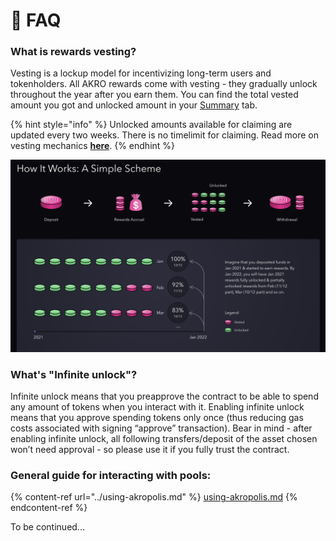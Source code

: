 # 📑 FAQ

### What is rewards vesting? <a href="#what-is-vesting" id="what-is-vesting"></a>

Vesting is a lockup model for incentivizing long-term users and tokenholders. All AKRO rewards come with vesting - they gradually unlock throughout the year after you earn them. You can find the total vested amount you got and unlocked amount in your [Summary](https://www.akropolis.io/app/summary) tab.

{% hint style="info" %}
Unlocked amounts available for claiming are updated every two weeks. There is no timelimit for claiming. Read more on vesting mechanics [**here**](https://www.akropolis.io/vesting).
{% endhint %}

![](<../.gitbook/assets/image (17).png>)

### What's "Infinite unlock"? <a href="#whats-infinite-unlock" id="whats-infinite-unlock"></a>

Infinite unlock means that you preapprove the contract to be able to spend any amount of tokens when you interact with it. Enabling infinite unlock means that you approve spending tokens only once (thus reducing gas costs associated with signing “approve” transaction). Bear in mind - after enabling infinite unlock, all following transfers/deposit of the asset chosen won’t need approval - so please use it if you fully trust the contract.

### General guide for interacting with pools:

{% content-ref url="../using-akropolis.md" %}
[using-akropolis.md](../using-akropolis.md)
{% endcontent-ref %}



To be continued...
